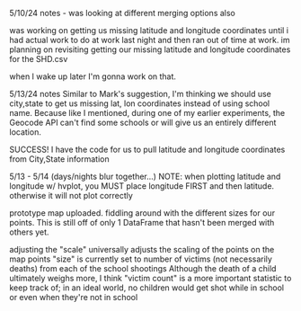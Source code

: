 5/10/24 notes - was looking at different merging options also

was working on getting us missing latitude and longitude coordinates until i had actual work to do at work last night and then ran out of time at work. im planning on revisiting getting our missing latitude and longitude coordinates for the SHD.csv 

when I wake up later I'm gonna work on that.

5/13/24 notes
Similar to Mark's suggestion, I'm thinking we should use city,state to get us missing lat, lon coordinates instead of using school name. Because like I mentioned, during one of my earlier experiments, the Geocode API can't find some schools or will give us an entirely different location.

SUCCESS! I have the code for us to pull latitude and longitude coordinates from City,State information

5/13 - 5/14 (days/nights blur together...)
NOTE: when plotting latitude and longitude w/ hvplot, you MUST place longitude FIRST and then latitude. otherwise it will not plot correctly

prototype map uploaded. fiddling around with the different sizes for our points. This is still off of only 1 DataFrame that hasn't been merged with others yet.

adjusting the "scale" universally adjusts the scaling of the points on the map
points "size" is currently set to number of victims (not necessarily deaths) from each of the school shootings
Although the death of a child ultimately weighs more, I think "victim count" is a more important statistic to keep track of; in an ideal world, no children would get shot while in school or even when they're not in school